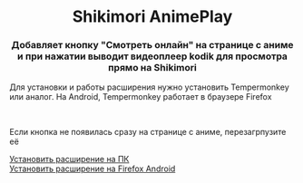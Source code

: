 <h1 align="center">Shikimori AnimePlay</h1>

<h3 align="center">Добавляет кнопку "Смотреть онлайн" на странице с аниме и при нажатии выводит видеоплеер kodik для просмотра прямо на Shikimori</h3>

<p>Для установки и работы расширения нужно установить Tempermonkey или аналог. На Android, Tempermonkey работает в браузере Firefox</p>
<br><p>Если кнопка не появилась сразу на странице с аниме, перезагрпузите её</p>
<a href="https://raw.githubusercontent.com/xray108/Shikimori-AnimePlay/refs/heads/main/js/sap_for_pc.js" target="_blank">Установить расширение на ПК</a>
<br>
<a href="https://raw.githubusercontent.com/xray108/Shikimori-AnimePlay/refs/heads/main/js/sap_for_phone.js" target="_blank">Установить расширение на Firefox Android</a> 
